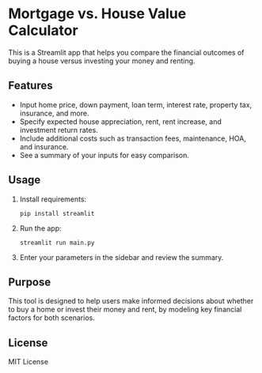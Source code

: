 # Mortgage vs. House Value Calculator

This is a Streamlit app that helps you compare the financial outcomes of buying a house versus investing your money and renting. 

## Features

- Input home price, down payment, loan term, interest rate, property tax, insurance, and more.
- Specify expected house appreciation, rent, rent increase, and investment return rates.
- Include additional costs such as transaction fees, maintenance, HOA, and insurance.
- See a summary of your inputs for easy comparison.

## Usage

1. Install requirements:
   ```
   pip install streamlit
   ```
2. Run the app:
   ```
   streamlit run main.py
   ```
3. Enter your parameters in the sidebar and review the summary.

## Purpose

This tool is designed to help users make informed decisions about whether to buy a home or invest their money and rent, by modeling key financial factors for both scenarios.

## License

MIT License
